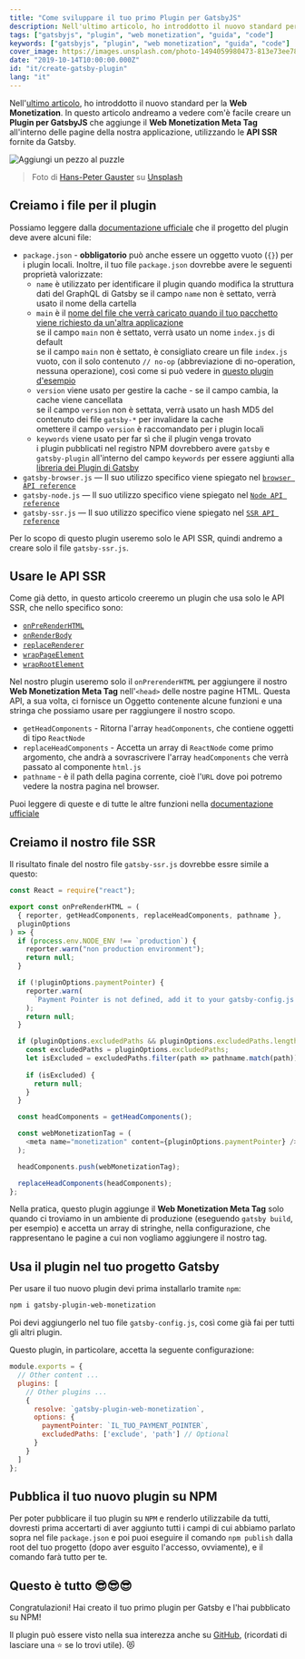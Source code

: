 ```yaml
---
title: "Come sviluppare il tuo primo Plugin per GatsbyJS"
description: Nell'ultimo articolo, ho introddotto il nuovo standard per la Web Monetization. In questo articolo andreamo a vedere com'è facile creare un Plugin per GatsbyJS che aggiunge il Web Monetization Meta Tag all'interno delle pagine della nostra applicazione, utilizzando le API SSR fornite da Gatsby.
tags: ["gatsbyjs", "plugin", "web monetization", "guida", "code"]
keywords: ["gatsbyjs", "plugin", "web monetization", "guida", "code"]
cover_image: https://images.unsplash.com/photo-1494059980473-813e73ee784b?ixlib=rb-1.2.1&ixid=eyJhcHBfaWQiOjEyMDd9&auto=format&fit=crop&w=1049&q=80
date: "2019-10-14T10:00:00.000Z"
id: "it/create-gatsby-plugin"
lang: "it"
---
```


Nell'[ultimo articolo](https://blog.daudr.me/future-of-web-moentizetion), ho introddotto il nuovo standard per la **Web Monetization**. In questo articolo andreamo a vedere com'è facile creare un **Plugin per GatsbyJS** che aggiunge il **Web Monetization Meta Tag** all'interno delle pagine della nostra applicazione, utilizzando le **API SSR** fornite da Gatsby.

![Aggiungi un pezzo al puzzle](https://images.unsplash.com/photo-1494059980473-813e73ee784b?ixlib=rb-1.2.1&ixid=eyJhcHBfaWQiOjEyMDd9&auto=format&fit=crop&w=1049&q=80)

> Foto di [Hans-Peter Gauster](https://unsplash.com/@sloppyperfectionist) su [Unsplash](https://unsplash.com)

## Creiamo i file per il plugin

Possiamo leggere dalla [documentazione ufficiale](https://www.gatsbyjs.org/docs/creating-plugins/) che il progetto del plugin deve avere alcuni file:

- `package.json` - **obbligatorio** può anche essere un oggetto vuoto (`{}`) per i plugin locali.
  Inoltre, il tuo file `package.json` dovrebbe avere le seguenti proprietà valorizzate:
  - `name` è utilizzato per identificare il plugin quando modifica la struttura dati del GraphQL di Gatsby
    se il campo `name` non è settato, verrà usato il nome della cartella
  - `main` è il [nome del file che verrà caricato quando il tuo pacchetto viene richiesto da un'altra applicazione](https://docs.npmjs.com/creating-node-js-modules#create-the-file-that-will-be-loaded-when-your-module-is-required-by-another-application)  
    se il campo `main` non è settato, verrà usato un nome `index.js` di default  
    se il campo `main` non è settato, è consigliato creare un file `index.js` vuoto, con il solo contenuto `// no-op` (abbreviazione di no-operation, nessuna operazione), così come si può vedere in [questo plugin d'esempio](https://github.com/gatsbyjs/gatsby/tree/817a6c14543c73ea8f56c9f93d401b03adb44e9d/packages/gatsby-source-wikipedia)
  - `version` viene usato per gestire la cache - se il campo cambia, la cache viene cancellata  
    se il campo `version` non è settata, verrà usato un hash MD5 del contenuto dei file `gatsby-*` per invalidare la cache  
    omettere il campo `version` è raccomandato per i plugin locali
  - `keywords` viene usato per far sì che il plugin venga trovato  
    i plugin pubblicati nel registro NPM dovrebbero avere `gatsby` e `gatsby-plugin` all'interno del campo `keywords` per essere aggiunti alla [libreria dei Plugin di Gatsby](https://www.gatsbyjs.org/packages/)
- `gatsby-browser.js` — Il suo utilizzo specifico viene spiegato nel [`browser API reference`](https://www.gatsbyjs.org/docs/browser-apis/)
- `gatsby-node.js` — Il suo utilizzo specifico viene spiegato nel [`Node API reference`](https://www.gatsbyjs.org/docs/node-apis/)
- `gatsby-ssr.js` — Il suo utilizzo specifico viene spiegato nel [`SSR API reference`](https://www.gatsbyjs.org/docs/ssr-apis/)

Per lo scopo di questo plugin useremo solo le API SSR, quindi andremo a creare solo il file `gatsby-ssr.js`.

## Usare le API SSR

Come già detto, in questo articolo creeremo un plugin che usa solo le API SSR, che nello specifico sono:

- [`onPreRenderHTML`](https://www.gatsbyjs.org/docs/ssr-apis/#onPreRenderHTML)
- [`onRenderBody`](https://www.gatsbyjs.org/docs/ssr-apis/#onRenderBody)
- [`replaceRenderer`](https://www.gatsbyjs.org/docs/ssr-apis/#replaceRenderer)
- [`wrapPageElement`](https://www.gatsbyjs.org/docs/ssr-apis/#wrapPageElement)
- [`wrapRootElement`](https://www.gatsbyjs.org/docs/ssr-apis/#wrapRootElement)

Nel nostro plugin useremo solo il `onPrerenderHTML` per aggiungere il nostro **Web Monetization Meta Tag** nell'`<head>` delle nostre pagine HTML.
Questa API, a sua volta, ci fornisce un Oggetto contenente alcune funzioni e una stringa che possiamo usare per raggiungere il nostro scopo.

- `getHeadComponents` - Ritorna l'array `headComponents`, che contiene oggetti di tipo `ReactNode`
- `replaceHeadComponents` - Accetta un array di `ReactNode` come primo argomento, che andrà a sovrascrivere l'array `headComponents` che verrà passato al componente `html.js`
- `pathname` - è il path della pagina corrente, cioè l'`URL` dove poi potremo vedere la nostra pagina nel browser.

Puoi leggere di queste e di tutte le altre funzioni nella [documentazione ufficiale](https://www.gatsbyjs.org/docs/ssr-apis/)

## Creiamo il nostro file SSR

Il risultato finale del nostro file `gatsby-ssr.js` dovrebbe essre simile a questo:

```javascript
const React = require("react");

export const onPreRenderHTML = (
  { reporter, getHeadComponents, replaceHeadComponents, pathname },
  pluginOptions
) => {
  if (process.env.NODE_ENV !== `production`) {
    reporter.warn("non production environment");
    return null;
  }

  if (!pluginOptions.paymentPointer) {
    reporter.warn(
      `Payment Pointer is not defined, add it to your gatsby-config.js file.`
    );
    return null;
  }

  if (pluginOptions.excludedPaths && pluginOptions.excludedPaths.length > 0) {
    const excludedPaths = pluginOptions.excludedPaths;
    let isExcluded = excludedPaths.filter(path => pathname.match(path)).length > 0;
  
    if (isExcluded) {
      return null;
    }
  }

  const headComponents = getHeadComponents();

  const webMonetizationTag = (
    <meta name="monetization" content={pluginOptions.paymentPointer} />
  );

  headComponents.push(webMonetizationTag);

  replaceHeadComponents(headComponents);
};
```

Nella pratica, questo plugin aggiunge il **Web Monetization Meta Tag** solo quando ci troviamo in un ambiente di produzione (eseguendo `gatsby build`, per esempio) e accetta un array di stringhe, nella configurazione, che rappresentano le pagine a cui non vogliamo aggiungere il nostro tag.

## Usa il plugin nel tuo progetto Gatsby

Per usare il tuo nuovo plugin devi prima installarlo tramite `npm`:

```bash
npm i gatsby-plugin-web-monetization
```

Poi devi aggiungerlo nel tuo file `gatsby-config.js`, così come già fai per tutti gli altri plugin.

Questo plugin, in particolare, accetta la seguente configurazione:

```javascript
module.exports = {
  // Other content ...
  plugins: [
    // Other plugins ...
    {
      resolve: `gatsby-plugin-web-monetization`,
      options: {
        paymentPointer: `IL_TUO_PAYMENT_POINTER`,
        excludedPaths: ['exclude', 'path'] // Optional
      }
    }
  ]
};
```

## Pubblica il tuo nuovo plugin su NPM

Per poter pubblicare il tuo plugin su `NPM` e renderlo utilizzabile da tutti, dovresti prima accertarti di aver aggiunto tutti i campi di cui abbiamo parlato sopra nel file `package.json` e poi puoi eseguire il comando `npm publish` dalla root del tuo progetto (dopo aver esguito l'accesso, ovviamente), e il comando farà tutto per te.

## Questo è tutto 😎😎😎

Congratulazioni! Hai creato il tuo primo plugin per Gatsby e l'hai pubblicato su NPM!

Il plugin può essere visto nella sua interezza anche su [GitHub](https://github.com/Daudr/gatsby-plugin-web-monetization), (ricordati di lasciare una ⭐ se lo trovi utile). 😻
